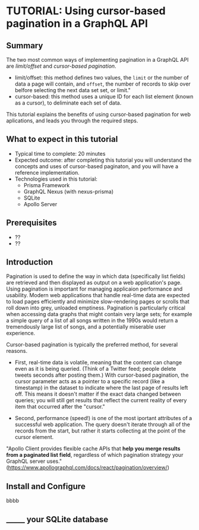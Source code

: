 # TUTORIAL: Using cursor-based pagination in a GraphQL API

## Summary
The two most common ways of implementing pagination in a GraphQL API are _limit/offset_  and _cursor-based pagination_. 
* limit/offset: this method defines two values, the `limit` or the number of data a page will contain, and `offset`, the number of records to skip over belfore selecting the next data set set, or limit." 
* cursor-based: this method uses a unique ID for each list element (known as a cursor), to deliminate each set of data.

This tutorial explains the benefits of using cursor-based pagination for web aplications, and leads you through the required steps. 

## What to expect in this tutorial
* Typical time to complete: 20 minutes
* Expected outcome: after completing this tutorial you will understand the concepts and uses of cursor-based paginaton, and you will have a reference implementation. 
* Technologies used in this tutorial: 
   * Prisma Framework
   * GraphQL Nexus (with nexus-prisma)
   * SQLite
   * Apollo Server

## Prerequisites
* ??
* ??

## Introduction
Pagination is used to define the way in which data (specifically list fields) are retrieved and then displayed as output on a web application's page. Using pagination is important for managing applicaion performance and usability. Modern web applications that handle real-time data are expected to load pages efficiently and minimize slow-rendering pages or scrolls that roll down into grey, unloaded emptiness. Pagination is particularly critical when accessing data graphs that might contain very large sets; for example a simple query of a list of all songs written in the 1990s would return a tremendously large list of songs, and a potentially miserable user experience. 

Cursor-based pagination is typically the preferred method, for several reasons. 

* First, real-time data is volatile, meaning that the content can change even as it is being queried. (Think of a Twitter feed; people delete tweets seconds after posting them.) With cursor-based pagination, the cursor parameter acts as a pointer to a specific record (like a timestamp) in the dataset to indicate where the last page of results left off. This means it doesn't matter if the exact data changed between queries; you will still get results that reflect the current reality of every item that occurred after the "cursor." 

* Second, performance (speed!) is  one of the most iportant attributes of a successful web application. The query doesn't iterate through all of the records from the start, but rather it starts collecting at the point of the cursor element.

"Apollo Client provides flexible cache APIs that **help you merge results from a paginated list field**, regardless of which pagination strategy your GraphQL server uses." (https://www.apollographql.com/docs/react/pagination/overview/)

## Install and Configure 
bbbb

## _____ your SQLite database
